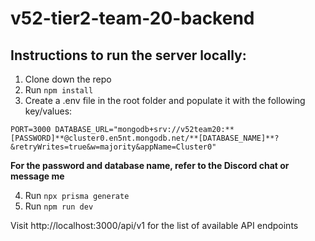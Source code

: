 # v52-tier2-team-20-backend

## Instructions to run the server locally:

1. Clone down the repo
2. Run ``npm install``
3. Create a .env file in the root folder and populate it with the following key/values:

``PORT=3000
DATABASE_URL="mongodb+srv://v52team20:**[PASSWORD]**@cluster0.en5nt.mongodb.net/**[DATABASE_NAME]**?&retryWrites=true&w=majority&appName=Cluster0"``

**For the password and database name, refer to the Discord chat or message me**

4. Run ``npx prisma generate``
5. Run ``npm run dev``

Visit http://localhost:3000/api/v1 for the list of available API endpoints